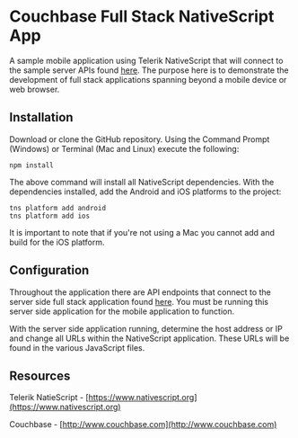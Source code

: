 # Couchbase Full Stack NativeScript App

A sample mobile application using Telerik NativeScript that will connect to the sample server APIs found [here](https://github.com/couchbaselabs/comply).  The purpose here is to demonstrate the development of full stack applications spanning beyond a mobile device or web browser.

## Installation

Download or clone the GitHub repository.  Using the Command Prompt (Windows) or Terminal (Mac and Linux) execute the following:

```
npm install
```

The above command will install all NativeScript dependencies.  With the dependencies installed, add the Android and iOS platforms to the project:

```
tns platform add android
tns platform add ios
```

It is important to note that if you're not using a Mac you cannot add and build for the iOS platform.

## Configuration

Throughout the application there are API endpoints that connect to the server side full stack application found [here](https://github.com/couchbaselabs/comply).  You must be running this server side application for the mobile application to function.

With the server side application running, determine the host address or IP and change all URLs within the NativeScript application.  These URLs will be found in the various JavaScript files.

## Resources

Telerik NatieScript - [https://www.nativescript.org](https://www.nativescript.org)

Couchbase - [http://www.couchbase.com](http://www.couchbase.com)
